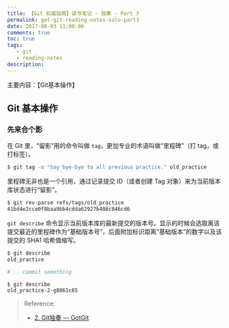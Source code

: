 ```yaml
---
title: 【Git 权威指南】读书笔记 - 独奏 - Part 3
permalink: got-git-reading-notes-solo-part3
date: 2017-08-03 11:00:00
comments: true
toc: true
tags:
   - git
   - reading-notes
description:
---
```


主要内容：【Git基本操作】

## Git 基本操作
### 先来合个影
在 Git 里，“留影”用的命令叫做 `tag`，更加专业的术语叫做“里程碑”（打 tag，或打标签）。
``` bash
$ git tag -m "Say bye-bye to all previous practice." old_practice
```

里程碑无非也是一个引用，通过记录提交 ID（或者创建 Tag 对象）来为当前版本库状态进行“留影”。
``` bash
$ git rev-parse refs/tags/old_practice
41bd4e2cce0f8baa9bb4cdda62927b408c846cd6
```

`git describe` 命令显示当前版本库的最新提交的版本号。显示的时候会选取离该提交最近的里程碑作为“基础版本号”，后面附加标识距离“基础版本”的数字以及该提交的 SHA1 哈希值缩写。
``` bash
$ git describe
old_practice

# .. commit something

$ git describe
old_practice-2-g8861c65
```

<!-- more -->

> Reference:
> - [2. Git独奏 &mdash; GotGit](http://www.worldhello.net/gotgit/02-git-solo/index.html)

